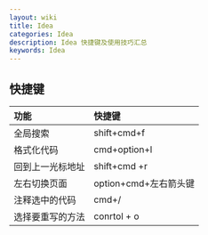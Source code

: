 ```yaml
---
layout: wiki
title: Idea
categories: Idea
description: Idea 快捷键及使用技巧汇总
keywords: Idea
---
```


## 快捷键


| 功能                      | 快捷键                                  |
|:--------------------------|:--------------------------------------|
| 全局搜索     | shift+cmd+f                      |
| 格式化代码 | cmd+option+l                         |
| 回到上一光标地址      | shift+cmd +r                     |
| 左右切换页面    | option+cmd+左右箭头键                |
| 注释选中的代码            | cmd+/                |
| 选择要重写的方法           | conrtol + o               |



